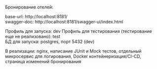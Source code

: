 Бронирование отелей:

base-url: http://localhost:8181/        
swagger-doc: http://localhost:8181/swagger-ui/index.html        


Профиль для запуска: dev
Профиль для тестирования (тестирование еще не реализовано): test                
БД для запуска: postgres, порт 5432 (dev)

В реализации: nginx, написание JUnit и Mock тестов, отдельный микросервис для логирования, Docker контейнеризация/CI-CD, страница изменений бронирования
